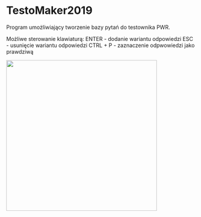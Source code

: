 # TestoMaker2019
Program umożliwiający tworzenie bazy pytań do testownika PWR.

Możliwe sterowanie klawiaturą:
ENTER - dodanie wariantu odpowiedzi
ESC - usunięcie wariantu odpowiedzi
CTRL + P - zaznaczenie odpwowiedzi jako prawdziwą

<img src="https://user-images.githubusercontent.com/52631916/75611621-63cfdc00-5b1c-11ea-923c-7bcc4d9273fe.png" width="400">
